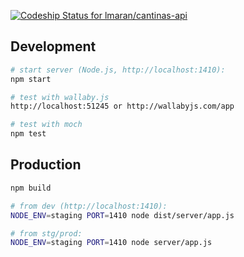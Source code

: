 [ ![Codeship Status for lmaran/cantinas-api](https://app.codeship.com/projects/c72cfc90-c6e1-0135-62b8-760ece7b3e2c/status?branch=master)](https://app.codeship.com/projects/261258)

## Development

```bash
# start server (Node.js, http://localhost:1410):
npm start

# test with wallaby.js
http://localhost:51245 or http://wallabyjs.com/app

# test with moch
npm test
```

## Production

```bash
npm build

# from dev (http://localhost:1410):
NODE_ENV=staging PORT=1410 node dist/server/app.js

# from stg/prod:
NODE_ENV=staging PORT=1410 node server/app.js
```